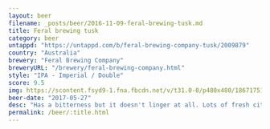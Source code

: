 ```yaml
---
layout: beer
filename: _posts/beer/2016-11-09-feral-brewing-tusk.md
title: Feral brewing tusk
category: beer
untappd: "https://untappd.com/b/feral-brewing-company-tusk/2009879"
country: "Australia"
brewery: "Feral Brewing Company"
breweryURL: "/brewery/feral-brewing-company.html"
style: "IPA - Imperial / Double"
score: 9.5
img: https://scontent.fsyd9-1.fna.fbcdn.net/v/t31.0-0/p480x480/18671751_10155251932723745_2241021845075946414_o.jpg?_nc_cat=103&_nc_sid=e007fa&_nc_ohc=FMEx0KJAsSwAX9duotb&_nc_ht=scontent.fsyd9-1.fna&tp=6&oh=1e26c0acaf89dc70a125da0e76cb8b5e&oe=5F93D0DC
beer-date: "2017-05-27"
desc: "Has a bitterness but it doesn't linger at all. Lots of fresh citrus hops making this full of flavour. Would never guess this has as much alcohol as it does, it's dangerously easy to drink"
permalink: /beer/:title.html
---
```

